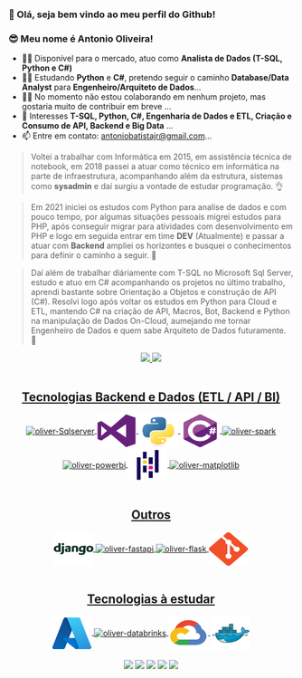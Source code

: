 ### 👋 Olá, seja bem vindo ao meu perfil do Github!
### 😎 Meu nome é Antonio Oliveira!


- 👨‍💻 Disponível para o mercado, atuo como **Analista de Dados (T-SQL, Python e C#)**
- 👨‍🏫 Estudando **Python** e **C#**, pretendo seguir o caminho **Database/Data Analyst** para **Engenheiro/Arquiteto de Dados**...
- 🙋‍♂️ No momento não estou colaborando em nenhum projeto, mas gostaria muito de contribuir em breve ...
- 💬 Interesses **T-SQL, Python, C#, Engenharia de Dados e ETL, Criação e Consumo de API, Backend e Big Data** ...
- 📫 Entre em contato: antoniobatistajr@gmail.com...


> Voltei a trabalhar com Informática em 2015, em assistência técnica de notebook, em 2018 passei a atuar como técnico em informática na parte de infraestrutura,
acompanhando além da estrutura, sistemas como **sysadmin** e daí surgiu a vontade de estudar programação. 👌

> Em 2021 iniciei os estudos com Python para analise de dados e com pouco tempo, por algumas situações pessoais migrei estudos para PHP, após conseguir migrar para atividades com desenvolvimento em PHP e logo em seguida entrar em time **DEV** (Atualmente) e passar a atuar com **Backend** ampliei os horizontes e busquei o conhecimentos para definir o caminho a seguir. 🙌

> Daí além de trabalhar diáriamente com T-SQL no Microsoft Sql Server, estudo e atuo em C# acompanhando os projetos no último trabalho, aprendi bastante sobre Orientação a Objetos e construção de API (C#). Resolvi logo após voltar os estudos em Python para Cloud e ETL, mantendo C# na criação de API, Macros, Bot, Backend e Python na manipulação de Dados On-Cloud, aumejando me tornar Engenheiro de Dados e quem sabe Arquiteto de Dados futuramente. 🤞



<div align="center">
  <a href="https://github.com/antonioliverjr">
  <img height="180em" src="https://github-readme-stats.vercel.app/api?username=antonioliverjr&show_icons=true&theme=onedark&include_all_commits=true&count_private=true"/>
  <img height="180em" src="https://github-readme-stats.vercel.app/api/top-langs/?username=antonioliverjr&layout=compact&langs_count=7&theme=onedark"/>
</div>
<div style="display: inline_block" align="center"><br>
  <h2> Tecnologias Backend e Dados (ETL / API / BI) </h2>
  <img align="center" alt="oliver-Sqlserver" height="60" width="70" src="https://logodownload.org/wp-content/uploads/2016/10/Microsoft-SQL-Server-Logo-1.png">
  <img align="center" alt="oliver-datatools" height="60" width="70" src="https://raw.githubusercontent.com/devicons/devicon/master/icons/visualstudio/visualstudio-plain.svg" title="SSIS">
  <img align="center" alt="oliver-Python" height="60" width="70" src="https://raw.githubusercontent.com/devicons/devicon/master/icons/python/python-original.svg">
  <img align="center" alt="oliver-Csharp" height="60" width="70" src="https://raw.githubusercontent.com/devicons/devicon/master/icons/csharp/csharp-original.svg">
  <img align="center" alt="oliver-spark" height="60" width="70" src="https://upload.wikimedia.org/wikipedia/commons/thumb/f/f3/Apache_Spark_logo.svg/512px-Apache_Spark_logo.svg.png?20210416091439">
  <img align="center" alt="oliver-powerbi" height="60" width="70" src="https://www.trustcoding.com.br/img/service/1.png">
  <img align="center" alt="oliver-pandas" height="60" width="70" src="https://raw.githubusercontent.com/devicons/devicon/master/icons/pandas/pandas-original.svg">
  <img align="center" alt="oliver-matplotlib" height="60" width="70" src="https://matplotlib.org/_static/images/logo2.svg"><br>
</div>
  
<div style="display: inline_block" align="center"><br>
  <h2> Outros </h2>
  <img align="center" alt="oliver-django" height="60" width="70" src="https://raw.githubusercontent.com/devicons/devicon/master/icons/django/django-plain-wordmark.svg">
  <img align="center" alt="oliver-fastapi" height="60" width="70" src="https://fastapi.tiangolo.com/img/logo-margin/logo-teal.png">
  <img align="center" alt="oliver-flask" height="60" width="70" src="https://stickker.net/wp-content/uploads/2016/01/flask.svg_.png.png">
  <img align="center" alt="oliver-git" height="60" width="70" src="https://raw.githubusercontent.com/devicons/devicon/master/icons/git/git-original.svg">
</div>

  
<div style="display: inline_block" align="center"><br>
  <h2> Tecnologias à estudar </h2>
  <img align="center" alt="oliver-azure" height="60" width="70" src="https://raw.githubusercontent.com/devicons/devicon/master/icons/azure/azure-original.svg">
  <img align="center" alt="oliver-databrinks" height="60" width="70" src="https://databricks.com/wp-content/uploads/2021/10/db-nav-logo.svg">
  <img align="center" alt="oliver-google" height="60" width="70" src="https://raw.githubusercontent.com/devicons/devicon/master/icons/googlecloud/googlecloud-original.svg">
  <img align="center" alt="oliver-docker" height="60" width="70" src="https://raw.githubusercontent.com/devicons/devicon/master/icons/docker/docker-original.svg">
</div>


<div align="center"><br>
  <a href = "mailto:antoniobatistajr@gmail.com"><img src="https://img.shields.io/badge/-Gmail-%23333?style=for-the-badge&logo=gmail&logoColor=white" target="_blank"></a>
  <a href = "https://wa.me/message/CHSIVJA4LIPDC1"><img src="https://img.shields.io/badge/WhatsApp-25D366?style=for-the-badge&logo=whatsapp&logoColor=white" target="_blank"></a>
  <a href = "https://t.me/antonioliverjr"><img src="https://img.shields.io/badge/Telegram-2CA5E0?style=for-the-badge&logo=telegram&logoColor=white" target="_blank"></a>
  <a href="https://instagram.com/antonioliverjr" target="_blank"><img src="https://img.shields.io/badge/-Instagram-%23E4405F?style=for-the-badge&logo=instagram&logoColor=white" target="_blank"></a>
  <a href="https://www.linkedin.com/in/antoniobatistajr" target="_blank"><img src="https://img.shields.io/badge/-LinkedIn-%230077B5?style=for-the-badge&logo=linkedin&logoColor=white" target="_blank"></a> 
 
  <!-- ![Snake animation](https://github.com/antonioliverjr/rafaballerini/blob/output/github-contribution-grid-snake.svg)-->
 
</div>




